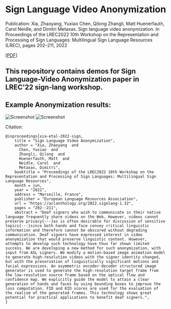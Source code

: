 # Sign Language Video Anonymization
Publication:
Xia, Zhaoyang, Yuxiao Chen, Qilong Zhangli, Matt Huenerfauth, Carol Neidle, and Dimitri Metaxas. Sign language video anonymization. In Proceedings of the LREC2022 10th Workshop on the Representation and Processing of Sign Languages: Multilingual Sign Language Resources (LREC), pages 202–211, 2022

[[PDF](https://www.sign-lang.uni-hamburg.de/lrec/pub/22038.pdf)]

## This repository contains demos for Sign Language-Video Anonymization paper in LREC'22 sign-lang workshop.

## Example Anonymization results:
![Screenshot](demos/dsp_example.gif)
![Screenshot](demos/lrp_example.gif)



Citation: 
```
@inproceedings{xia-etal-2022-sign,
    title = "Sign Language Video Anonymization",
    author = "Xia, Zhaoyang  and
      Chen, Yuxiao  and
      Zhangli, Qilong  and
      Huenerfauth, Matt  and
      Neidle, Carol  and
      Metaxas, Dimitri",
    booktitle = "Proceedings of the LREC2022 10th Workshop on the Representation and Processing of Sign Languages: Multilingual Sign Language Resources",
    month = jun,
    year = "2022",
    address = "Marseille, France",
    publisher = "European Language Resources Association",
    url = "https://aclanthology.org/2022.signlang-1.32",
    pages = "202--211",
    abstract = "Deaf signers who wish to communicate in their native language frequently share videos on the Web. However, videos cannot preserve privacy{---}as is often desirable for discussion of sensitive topics{---}since both hands and face convey critical linguistic information and therefore cannot be obscured without degrading communication. Deaf signers have expressed interest in video anonymization that would preserve linguistic content. However, attempts to develop such technology have thus far shown limited success. We are developing a new method for such anonymization, with input from ASL signers. We modify a motion-based image animation model to generate high-resolution videos with the signer identity changed, but with the preservation of linguistically significant motions and facial expressions. An asymmetric encoder-decoder structured image generator is used to generate the high-resolution target frame from the low-resolution source frame based on the optical flow and confidence map. We explicitly guide the model to attain a clear generation of hands and faces by using bounding boxes to improve the loss computation. FID and KID scores are used for the evaluation of the realism of the generated frames. This technology shows great potential for practical applications to benefit deaf signers.",
}
```








